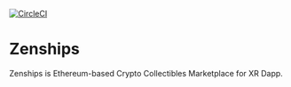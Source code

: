 [![CircleCI](https://circleci.com/gh/shiruco/zenships/tree/master.svg?style=svg)](https://circleci.com/gh/shiruco/zenships/tree/master)

# Zenships

Zenships is Ethereum-based Crypto Collectibles Marketplace for XR Dapp.
